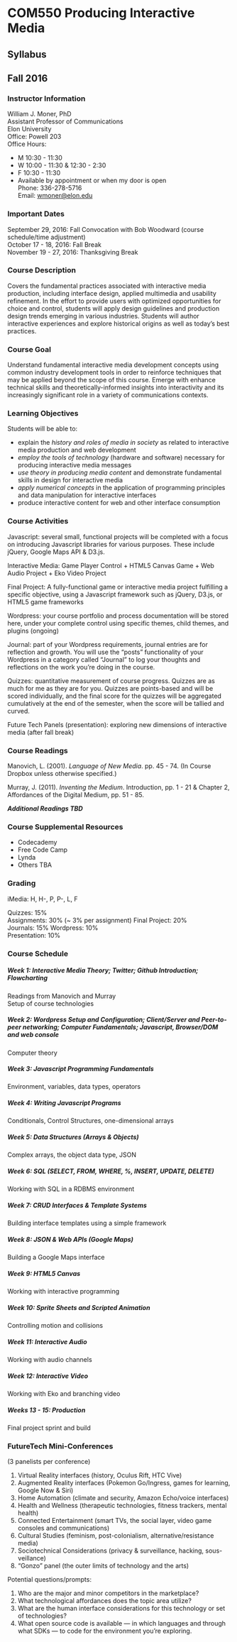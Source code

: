 # COM550 Producing Interactive Media
## Syllabus
## Fall 2016

### Instructor Information

William J. Moner, PhD    
Assistant Professor of Communications    
Elon University    
Office: Powell 203    
Office Hours: 
- M 10:30 - 11:30
- W 10:00 - 11:30 & 12:30 - 2:30
- F 10:30 - 11:30 
- Available by appointment or when my door is open    
Phone: 336-278-5716    
Email: wmoner@elon.edu    

### Important Dates

September 29, 2016: Fall Convocation with Bob Woodward (course schedule/time adjustment)    
October 17 - 18, 2016: Fall Break    
November 19 - 27, 2016: Thanksgiving Break    

### Course Description

Covers the fundamental practices associated with interactive media production, including interface design, applied multimedia and usability refinement. In the effort to provide users with optimized opportunities for choice and control, students will apply design guidelines and production design trends emerging in various industries. Students will author interactive experiences and explore historical origins as well as today’s best practices.

### Course Goal

Understand fundamental interactive media development concepts using common industry development tools in order to reinforce techniques that may be applied beyond the scope of this course. Emerge with enhance technical skills and theoretically-informed insights into interactivity and its increasingly significant role in a variety of communications contexts.

### Learning Objectives

Students will be able to:

- explain the *history and roles of media in society* as related to interactive media production and web development
- *employ the tools of technology* (hardware and software) necessary for producing interactive media messages
- *use theory in producing media content* and demonstrate fundamental skills in design for interactive media
- *apply numerical concepts* in the application of programming principles and data manipulation for interactive interfaces
- produce interactive content for web and other interface consumption

### Course Activities

Javascript: several small, functional projects will be completed   with a focus on introducing Javascript libraries for various purposes. These include jQuery, Google Maps API & D3.js.

Interactive Media: Game Player Control + HTML5 Canvas Game + Web Audio Project + Eko Video Project  

Final Project: A fully-functional game or interactive media project fulfilling a specific objective, using a Javascript framework such as jQuery, D3.js, or HTML5 game frameworks

Wordpress: your course portfolio and process documentation will be stored here, under your complete control using specific themes, child themes, and plugins (ongoing) 

Journal: part of your Wordpress requirements, journal entries are for reflection and growth. You will use the “posts” functionality of your Wordpress in a category called “Journal” to log your thoughts and reflections on the work you’re doing in the course. 

Quizzes: quantitative measurement of course progress. Quizzes are as much for me as they are for you. Quizzes are points-based and will be scored individually, and the final score for the quizzes will be aggregated cumulatively at the end of the semester, when the score will be tallied and curved.

Future Tech Panels (presentation): exploring new dimensions of interactive media (after fall break)  

### Course Readings

Manovich, L. (2001). *Language of New Media*. pp. 45 - 74. (In Course Dropbox unless otherwise specified.)  

Murray, J. (2011). *Inventing the Medium*. Introduction, pp. 1 - 21 & Chapter 2, Affordances of the Digital Medium, pp. 51 - 85.

***Additional Readings TBD***

### Course Supplemental Resources

- Codecademy   
- Free Code Camp  
- Lynda 
- Others TBA

### Grading 

iMedia: H, H-, P, P-, L, F  

Quizzes: 15%  
Assignments: 30% (~ 3% per assignment) 
Final Project: 20%  
Journals: 15% 
Wordpress: 10%  
Presentation: 10%  

### Course Schedule

##### Week 1: Interactive Media Theory; Twitter; Github Introduction; Flowcharting

Readings from Manovich and Murray  
Setup of course technologies

##### Week 2: Wordpress Setup and Configuration; Client/Server and Peer-to-peer networking; Computer Fundamentals; Javascript, Browser/DOM and web console

Computer theory

##### Week 3: Javascript Programming Fundamentals

Environment, variables, data types, operators

##### Week 4: Writing Javascript Programs 

Conditionals, Control Structures, one-dimensional arrays

##### Week 5: Data Structures (Arrays & Objects)

Complex arrays, the object data type, JSON

##### Week 6: SQL (SELECT, FROM, WHERE, %, INSERT, UPDATE, DELETE) 

Working with SQL in a RDBMS environment

##### Week 7: CRUD Interfaces & Template Systems

Building interface templates using a simple framework

##### Week 8: JSON & Web APIs (Google Maps)

Building a Google Maps interface

##### Week 9: HTML5 Canvas

Working with interactive programming

##### Week 10: Sprite Sheets and Scripted Animation 

Controlling motion and collisions

##### Week 11: Interactive Audio

Working with audio channels

##### Week 12: Interactive Video 

Working with Eko and branching video

##### Weeks 13 - 15: Production

Final project sprint and build

### FutureTech Mini-Conferences
(3 panelists per conference)

1. Virtual Reality interfaces (history, Oculus Rift, HTC Vive)
2. Augmented Reality interfaces (Pokemon Go/Ingress, games for learning, Google Now & Siri)
3. Home Automation (climate and security, Amazon Echo/voice interfaces)
4. Health and Wellness (therapeutic technologies, fitness trackers, mental health)
5. Connected Entertainment (smart TVs, the social layer, video game consoles and communications)
6. Cultural Studies (feminism, post-colonialism, alternative/resistance media)
7. Sociotechnical Considerations (privacy & surveillance, hacking, sous-veillance)
8. “Gonzo” panel (the outer limits of technology and the arts)


Potential questions/prompts:
1. Who are the major and minor competitors in the marketplace?
2. What technological affordances does the topic area utilize?
3. What are the human interface considerations for this technology or set of technologies?
4. What open source code is available — in which languages and through what SDKs — to code for the environment you’re exploring.
